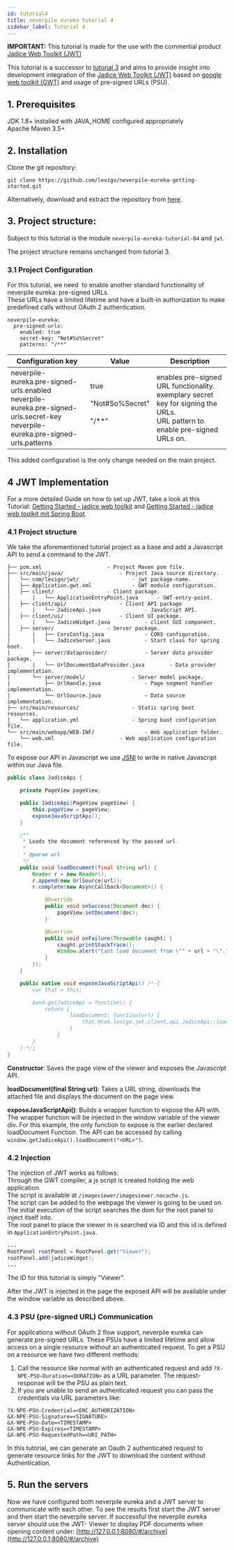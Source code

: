 ```yaml
---
id: tutorial4
title: neverpile eureka tutorial 4
sidebar_label: Tutorial 4
---
```


**IMPORTANT:** This tutorial is made for the use with the commertial product [Jadice Web Toolkit (JWT)](https://jadice.com/produkte/web-toolkit/)



This tutorial is a successor to [tutorial 3](Tutorial-3.md) and aims to provide insight into development integration of the [Jadice Web Toolkit (JWT)](https://jadice.com/produkte/web-toolkit/) based on [google web toolkit (GWT)](http://www.gwtproject.org/) and usage of pre-signed URLs (PSU).

## 1. Prerequisites
JDK 1.8+ installed with JAVA_HOME configured appropriately  
Apache Maven 3.5+  
## 2. Installation
Clone the git repository: 
```
git clone https://github.com/levigo/neverpile-eureka-getting-started.git
```
Alternatively, download and extract the repository from [here](https://github.com/levigo/neverpile-eureka-getting-started/archive/master.zip).

## 3. Project structure:
Subject to this tutorial is the module `neverpile-eureka-tutorial-04` and `jwt`.

The project structure remains unchanged from tutorial 3.

### 3.1 Project Configuration
For this tutorial, we need  to enable another standard functionality of neverpile eureka: pre-signed URLs.  
These URLs have a limited lifetime and have a built-in authorization to make predefined calls without OAuth 2 authentication.
```YML
neverpile-eureka:
  pre-signed-urls:
    enabled: true
    secret-key: "Not#So%Secret"
    patterns: "/**"
```

| Configuration key                                                                                                                        | Value                                | Description                                                                                                                                           |
|------------------------------------------------------------------------------------------------------------------------------------------|--------------------------------------|-------------------------------------------------------------------------------------------------------------------------------------------------------|
| neverpile-eureka.pre-signed-urls.enabled<br/> neverpile-eureka.pre-signed-urls.secret-key<br/> neverpile-eureka.pre-signed-urls.patterns | true<br/><br/> "Not#So%Secret"<br/><br/> "/**"<br/><br/> | enables pre-signed URL functionality.<br/> exemplary secret key for signing the URLs.<br/> URL pattern to enable pre-signed URLs on. |

This added configuration is the only change needed on the main project.

## 4 JWT Implementation
For a more detailed Guide on how to set up JWT, take a look at this Tutorial: [Getting Started - jadice web toolkit](https://levigo.de/info/display/JKB/Getting+Started+-+jadice+web+toolkit) and [Getting Started - jadice web toolkit mit Spring Boot](https://levigo.de/info/display/JKB/Getting+Started+-+jadice+web+toolkit+mit+Spring+Boot).

### 4.1 Project structure
We take the aforementioned tutorial project as a base and add a Javascript API to send a command to the JWT.
```
├── pom.xml						- Project Maven pom file.
├── src/main/java/					- Project Java source directory.
│   └── com/levigo/jwt/					- jwt package-name.
|	├── Application.gwt.xml				- GWT module configuration.
│	├── client/					- Client package.
|       |   └── ApplicationEntryPoint.java		- GWT-entry-point.
│	├── client/api/					- Client API package
|       |   └── JadiceApi.java				- JavaScript API.
│	├── client/ui/					- Client UI package.
|       |   └── JadiceWidget.java			- client GUI component.
│	├── server/					- Server package.
|       |   ├── CorsConfig.java				- CORS configuration.
|       |   └── JadiceServer.java			- Start class for spring boot.
|       ├── server/dataprovider/			- Server data provider package.
|       |   └── UrlDocumentDataProvider.java		- Data provider implementation.
|       └── server/model/				- Server model package.
|           ├── UrlHandle.java				- Page segment handler implementation.
|           └── UrlSource.java				- Data source implementation.
├── src/main/resources/					- Static spring boot resources.
│   └── application.yml					- Spring boot configuration file.
└── src/main/webapp/WEB-INF/				- Web application folder.
    └── web.xml						- Web application configuration file.
```
To expose our API in Javascript we use [JSNI](http://www.gwtproject.org/doc/latest/DevGuideCodingBasicsJSNI.html) to write in native Javascript within our Java file.

```JAVA
public class JadiceApi {

	private PageView pageView;

	public JadiceApi(PageView pageView) {
		this.pageView = pageView;
		exposeJavaScriptApi();
	}

	/**
	 * Loads the document referenced by the passed url.
	 * 
	 * @param url
	 */
	public void loadDocument(final String url) {
		Reader r = new Reader();
		r.append(new UrlSource(url));
		r.complete(new AsyncCallback<Document>() {

			@Override
			public void onSuccess(Document doc) {
				pageView.setDocument(doc);
			}

			@Override
			public void onFailure(Throwable caught) {
				caught.printStackTrace();
				Window.alert("Cant load document from \"" + url + "\".");
			}
		});
	}

	public native void exposeJavaScriptApi() /*-{
		var that = this;

		$wnd.getJadiceApi = function() {
		    return {
					loadDocument: function(url) {
						that.@com.levigo.jwt.client.api.JadiceApi::loadDocument(Ljava/lang/String;)(url);
					}
				}
		}
	}-*/;
}
```
**Constructor**: Saves the page view of the viewer and exposes the Javascript API.

**loadDocument(final String url)**: Takes a URL string, downloads the attached file and displays the document on the page view.

**exposeJavaScriptApi()**: Builds a wrapper function to expose the API with. The wrapper function will be injected in the window variable of the viewer div.
For this example, the only function to expose is the earlier declared loadDocument Function.
The API can be accessed by calling `window.getJadiceApi().loadDocument("<URL>")`.

### 4.2 Injection
The injection of JWT works as follows:  
Through the GWT compiler, a js script is created holding the web application.  
The script is available at `/imageviewer/imageviewer.nocache.js`.  
The script can be added to the webpage the viewer is going to be used on.  
The initial execution of the script searches the dom for the root panel to inject itself into.  
The root panel to place the viewer in is searched via ID and this id is defined in `ApplicationEntryPoint.java`.  
```JAVA
...
RootPanel rootPanel = RootPanel.get("Viewer");
rootPanel.add(jadiceWidget);
...
```
The ID for this tutorial is simply "Viewer".

After the JWT is injected in the page the exposed API will be available under the window variable as described above.

### 4.3 PSU (pre-signed URL) Communication
For applications without OAuth 2 flow support, neverpile eureka can generate pre-signed URLs. These PSUs have a limited lifetime and allow access on a single resource without an authenticated request.
To get a PSU on a resource we have two different methods:

1. Call the resource like normal with an authenticated request and add `?X-NPE-PSU-Duration=<DURATION>` as a URL parameter. The request-response will be the PSU as plain text.
2. If you are unable to send an authenticated request you can pass the credentials via URL parameters like: 
```
?X-NPE-PSU-Credential=<ENC_AUTHORIZATION>  
&X-NPE-PSU-Signature=<SIGNATURE>  
&X-NPE-PSU-Date=<TIMESTAMP>  
&X-NPE-PSU-Expires=<TIMESTAMP>  
&X-NPE-PSU-RequestedPath=<URI_PATH>
```   
In this tutorial, we can generate an Oauth 2 authenticated request to generate resource links for the JWT to download the content without Authentication.

## 5. Run the servers
Now we have configured both neverpile eureka and a JWT server to communicate with each other.
To see the results first start the JWT server and then start the neverpile server.
If successful the neverpile eureka server should use the JWT- Viewer to display PDF documents when opening content under: [http://127.0.0.1:8080/#/archive](http://127.0.0.1:8080/#/archive)

